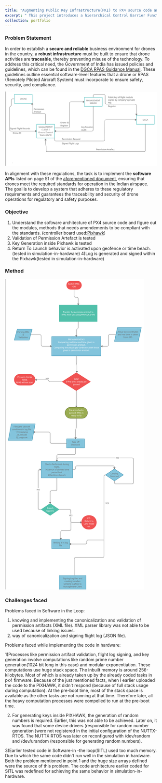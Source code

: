 ```yaml
---
title: "Augmenting Public Key Infrastructure(PKI) to PX4 source code and making it NPNT compliant( No Permission No Takeoff)"
excerpt: " This project introduces a hierarchical Control Barrier Function (CBF)-based control framework designed to proactively ensure the safe operation of an industrial manipulator in close human-robot interaction scenarios."
collection: portfolio
---
```

### Problem Statement
In order to establish a **secure and reliable** business environment for drones in the country, a **robust infrastructure** must be built to ensure that drone activities are **traceable**, thereby preventing misuse of the technology. To address this critical need, the Government of India has issued policies and guidelines, which can be found in the [DGCA RPAS Guidance Manual](https://patleman.github.io/files/DGCA_RPAS_Guidance_Manual.pdf). These guidelines outline essential software-level features that a drone or RPAS (Remotely Piloted Aircraft System) must incorporate to ensure safety, security, and compliance.

<img src='/images/npnt_2.png'>

In alignment with these regulations, the task is to implement the **software APIs** listed on page 51 of the [aforementioned document](https://patleman.github.io/files/DGCA_RPAS_Guidance_Manual.pdf), ensuring that drones meet the required standards for operation in the Indian airspace. The goal is to develop a system that adheres to these regulatory requirements and guarantees the traceability and security of drone operations for regulatory and safety purposes.


### Objective

1) Understand the software architecture of PX4 source code and figure out the modules, methods that needs amendements to be compliant with the 
 standards. (controller board used:[Pixhawk](https://docs.px4.io/main/en/flight_controller/pixhawk-2.html))
2) Validation of Permission Artefact is tested
3) Key Generation inside Pixhawk is tested
4) Return To Launch behavior is activated upon geofence or time beach. (tested in simulation-in-hardware)
4)Log is generated and signed within the Pixhawk(tested in simulation-in-hardware)
### Method 
<img src='/images/chart_npnt.png'>

### Challenges faced
Problems faced in Software in the Loop:
1) knowing and implementing the canonicalization and validation of permission artifacts (XML file). XML parser library was not able to be used because of linking issues.
2) way of canonicalization and signing flight log (JSON file).

Problems faced while implementing the code in hardware:

1)Processes like permission artifact validation, flight log signing, and key generation involve computations like random prime number generation(1024 bit long in this case) and modular exponentiation. These computations use huge stack space. The inbuilt memory is around 256-kilobytes.  Most of which is already taken up by the already coded tasks in px4 firmware. Because of the just mentioned facts, when I earlier uploaded the code to the PIXHAWK, it didn't respond (because of full stack usage during computation).
At the pre-boot time, most of the stack space is available as the other tasks are not running at that time. Therefore later,  all the heavy computation processes were compelled to run at the pre-boot time.

2) For generating keys inside PIXHAWK, the generation of random numbers is required. Earlier, this was not able to be achieved. Later on, it was found that some device drivers (responsible for random number generation )were not registered in the initial configuration of the NUTTX-RTOS. The NUTTX RTOS was later on reconfigured with /dev/random and /dev/urandom (responsible for generating random numbers).

3)Earlier tested code in Software-in -the loop(SITL) used too much memory. Due to which the same code didn't run well in the simulation in hardware. Both the problem mentioned in point 1 and the huge size arrays defined were the source of this problem. The code architecture earlier coded for SITL was redefined for achieving the same behavior in simulation-in-hardware.



